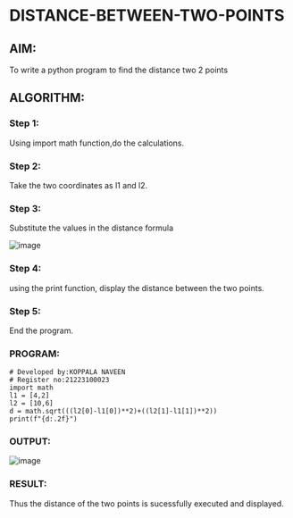 # DISTANCE-BETWEEN-TWO-POINTS

## AIM:
To write a python program to find the distance two 2 points
## ALGORITHM:
### Step 1: 
Using import math function,do the calculations.
### Step 2: 
Take the two coordinates as l1 and l2.
### Step 3: 
Substitute the values in the distance formula

![image](https://github.com/user-attachments/assets/db74dca5-fc34-4216-9e9a-1a75bacf6213)
### Step 4: 
using the print function, display the distance between the two points.
### Step 5: 
End the program.
### PROGRAM:
 ``` 
# Developed by:KOPPALA NAVEEN
# Register no:21223100023
import math
l1 = [4,2]
l2 = [10,6]
d = math.sqrt(((l2[0]-l1[0])**2)+((l2[1]-l1[1])**2))
print(f"{d:.2f}")

```
### OUTPUT:

![image](https://github.com/user-attachments/assets/60c47590-5e33-4099-bcaf-5b6b32e86f85)


### RESULT:
Thus the distance of the two points is sucessfully executed and displayed.

